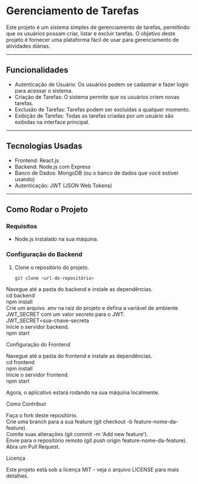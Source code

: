 # **Gerenciamento de Tarefas** 

Este projeto é um sistema simples de gerenciamento de tarefas, permitindo que os usuários possam criar, listar e excluir tarefas. O objetivo deste projeto é fornecer uma plataforma fácil de usar para gerenciamento de atividades diárias.  

---

## **Funcionalidades**

- Autenticação de Usuário: Os usuários podem se cadastrar e fazer login para acessar o sistema.  
- Criação de Tarefas: O sistema permite que os usuários criem novas tarefas.  
- Exclusão de Tarefas: Tarefas podem ser excluídas a qualquer momento.  
- Exibição de Tarefas: Todas as tarefas criadas por um usuário são exibidas na interface principal.

---

## **Tecnologias Usadas**

- Frontend: React.js  
- Backend: Node.js com Express  
- Banco de Dados: MongoDB (ou o banco de dados que você estiver usando)  
- Autenticação: JWT (JSON Web Tokens)

---

## **Como Rodar o Projeto**

### **Requisitos**

- Node.js instalado na sua máquina.

### **Configuração do Backend**  

1. Clone o repositório do projeto.
   ```bash
   git clone <url-do-repositório>
Navegue até a pasta do backend e instale as dependências.  
cd backend  
npm install  
Crie um arquivo .env na raiz do projeto e defina a variável de ambiente JWT_SECRET com um valor secreto para o JWT.  
JWT_SECRET=sua-chave-secreta  
Inicie o servidor backend.  
npm start  

Configuração do Frontend  

Navegue até a pasta do frontend e instale as dependências.  
cd frontend  
npm install  
Inicie o servidor frontend.  
npm start  

Agora, o aplicativo estará rodando na sua máquina localmente.  

Como Contribuir  

Faça o fork deste repositório.  
Crie uma branch para a sua feature (git checkout -b feature-nome-da-feature).  
Comite suas alterações (git commit -m 'Add new feature').  
Envie para o repositório remoto (git push origin feature-nome-da-feature).  
Abra um Pull Request.

Licença  

Este projeto está sob a licença MIT - veja o arquivo LICENSE para mais detalhes.  

